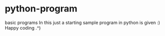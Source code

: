 # python-program
basic programs
In this just a starting sample program in python is given :) Happy coding .^)
